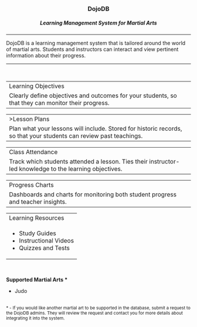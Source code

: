 <html>
  <body>
    <div align="center"><h3>DojoDB</h3></div>
    <div align="center"><h5>Learning Management System for Martial Arts</h5></div>
    <hr />
    <p>
      DojoDB is a learning management system that is tailored around the world of martial arts. Students and instructors can interact and view pertinent information about their progress.
    </p>
    <hr />
    <br />
    <table>
      <tr>
        <td>Learning Objectives</td>
      </tr>
      <tr>
        <td>Clearly define objectives and outcomes for your students, so that they can monitor their progress.</td>
      </tr>
    </table>
    <table>
      <tr>
        <td>>Lesson Plans</td>
      </tr>
      <tr>
        <td>Plan what your lessons will include. Stored for historic records, so that your students can review past teachings.</td>
      </tr>
    </table>
    <table>
      <tr>
        <td>Class Attendance</td>
      </tr>
      <tr>
        <td>Track which students attended a lesson. Ties their instructor-led knowledge to the learning objectives.</td>
      </tr>
    </table>
    <table>
      <tr>
        <td>Progress Charts</td>
      </tr>
      <tr>
        <td>Dashboards and charts for monitoring both student progress and teacher insights.</td>
      </tr>
    </table>
    <table>
      <tr>
        <td>Learning Resources</td>
      </tr>
      <tr>
        <td>
          <ul>
            <li>Study Guides</li>
            <li>Instructional Videos</li>
            <li>Quizzes and Tests</li>
          </ul>
        </td>
      </tr>
    </table>
    <br />
    <p>
      <b>Supported Martial Arts *</b>
      <ul>
        <li>Judo</li>
      </ul>
    </p>
    <br />
    <sup>
      * - If you would like another martial art to be supported in the database, submit a request to the DojoDB admins. They will review the request and contact you for more details about integrating it into the system.
    </sup>
  </body>
</html>
